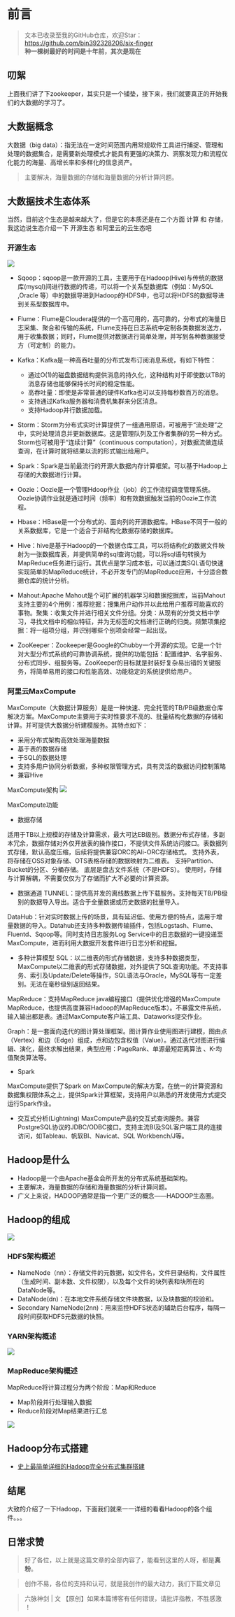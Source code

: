 # 前言
>文本已收录至我的GitHub仓库，欢迎Star：https://github.com/bin392328206/six-finger                             
> **种一棵树最好的时间是十年前，其次是现在**   
## 叨絮
上面我们讲了下zookeeper，其实只是一个铺垫，接下来，我们就要真正的开始我们的大数据的学习了。


## 大数据概念

大数据（big data）：指无法在一定时间范围内用常规软件工具进行捕捉、管理和处理的数据集合，是需要新处理模式才能具有更强的决策力、洞察发现力和流程优化能力的海量、高增长率和多样化的信息资产。

> 主要解决，海量数据的存储和海量数据的分析计算问题。


## 大数据技术生态体系

当然，目前这个生态是越来越大了，但是它的本质还是在二个方面 计算 和 存储，我这边说生态介绍一下 开源生态 和阿里云的云生态吧


### 开源生态

![](https://p9-juejin.byteimg.com/tos-cn-i-k3u1fbpfcp/5f63ebfc9e784f7690d0ed92f290e7bb~tplv-k3u1fbpfcp-watermark.image)

- Sqoop：sqoop是一款开源的工具，主要用于在Hadoop(Hive)与传统的数据库(mysql)间进行数据的传递，可以将一个关系型数据库（例如：MySQL ,Oracle 等）中的数据导进到Hadoop的HDFS中，也可以将HDFS的数据导进到关系型数据库中。

- Flume：Flume是Cloudera提供的一个高可用的，高可靠的，分布式的海量日志采集、聚合和传输的系统，Flume支持在日志系统中定制各类数据发送方，用于收集数据；同时，Flume提供对数据进行简单处理，并写到各种数据接受方（可定制）的能力。
- Kafka：Kafka是一种高吞吐量的分布式发布订阅消息系统，有如下特性：
	- 通过O(1)的磁盘数据结构提供消息的持久化，这种结构对于即使数以TB的消息存储也能够保持长时间的稳定性能。
    - 高吞吐量：即使是非常普通的硬件Kafka也可以支持每秒数百万的消息。
    - 支持通过Kafka服务器和消费机集群来分区消息。
    - 支持Hadoop并行数据加载。
- Storm：Storm为分布式实时计算提供了一组通用原语，可被用于“流处理”之中，实时处理消息并更新数据库。这是管理队列及工作者集群的另一种方式。Storm也可被用于“连续计算”（continuous computation），对数据流做连续查询，在计算时就将结果以流的形式输出给用户。
- Spark：Spark是当前最流行的开源大数据内存计算框架。可以基于Hadoop上存储的大数据进行计算。
- Oozie：Oozie是一个管理Hdoop作业（job）的工作流程调度管理系统。Oozie协调作业就是通过时间（频率）和有效数据触发当前的Oozie工作流程。
- Hbase：HBase是一个分布式的、面向列的开源数据库。HBase不同于一般的关系数据库，它是一个适合于非结构化数据存储的数据库。
- Hive：hive是基于Hadoop的一个数据仓库工具，可以将结构化的数据文件映射为一张数据库表，并提供简单的sql查询功能，可以将sql语句转换为MapReduce任务进行运行。其优点是学习成本低，可以通过类SQL语句快速实现简单的MapReduce统计，不必开发专门的MapReduce应用，十分适合数据仓库的统计分析。
- Mahout:Apache Mahout是个可扩展的机器学习和数据挖掘库，当前Mahout支持主要的4个用例：推荐挖掘：搜集用户动作并以此给用户推荐可能喜欢的事物。聚集：收集文件并进行相关文件分组。分类：从现有的分类文档中学习，寻找文档中的相似特征，并为无标签的文档进行正确的归类。频繁项集挖掘：将一组项分组，并识别哪些个别项会经常一起出现。
- ZooKeeper：Zookeeper是Google的Chubby一个开源的实现。它是一个针对大型分布式系统的可靠协调系统，提供的功能包括：配置维护、名字服务、分布式同步、组服务等。ZooKeeper的目标就是封装好复杂易出错的关键服务，将简单易用的接口和性能高效、功能稳定的系统提供给用户。

### 阿里云MaxCompute

MaxCompute（大数据计算服务）是是一种快速、完全托管的TB/PB级数据仓库解决方案。MaxCompute主要用于实时性要求不高的、批量结构化数据的存储和计算。并可提供大数据分析建模服务。其特点如下： 
- 采用分布式架构高效处理海量数据
- 基于表的数据存储
- 于SQL的数据处理
- 支持多用户协同分析数据，多种权限管理方式，具有灵活的数据访问控制策略
- 兼容Hive

MaxCompute架构
![](https://p6-juejin.byteimg.com/tos-cn-i-k3u1fbpfcp/521857b4c5af453e8967446f719eee2c~tplv-k3u1fbpfcp-watermark.image)


MaxCompute功能

- 数据存储

适用于TB以上规模的存储及计算需求，最大可达EB级别。数据分布式存储，多副本冗余，数据存储对外仅开放表的操作接口，不提供文件系统访问接口。表数据列式存储，默认高度压缩，后续将提供兼容ORC的Ali-ORC存储格式。
支持外表，将存储在OSS对象存储、OTS表格存储的数据映射为二维表。
支持Partition、Bucket的分区、分桶存储。
底层是盘古文件系统（不是HDFS）。
使用时，存储与计算解耦，不需要仅仅为了存储而扩大不必要的计算资源。


- 数据通道
TUNNEL：提供高并发的离线数据上传下载服务。支持每天TB/PB级别的数据导入导出。适合于全量数据或历史数据的批量导入。

DataHub：针对实时数据上传的场景，具有延迟低、使用方便的特点，适用于增量数据的导入。Datahub还支持多种数据传输插件，包括Logstash、Flume、Fluentd、Sqoop等。同时支持日志服务Log Service中的日志数据的一键投递至MaxCompute，进而利用大数据开发套件进行日志分析和挖掘。

- 多种计算模型
SQL：以二维表的形式存储数据，支持多种数据类型，MaxCompute以二维表的形式存储数据，对外提供了SQL查询功能。不支持事务、索引及Update/Delete等操作，SQL语法与Oracle，MySQL等有一定差别。无法在毫秒级别返回结果。

MapReduce：支持MapReduce java编程接口（提供优化增强的MaxCompute MapReduce，也提供高度兼容Hadoop的MapReduce版本）。不暴露文件系统，输入输出都是表。通过MaxCompute客户端工具、Dataworks提交作业。

Graph：是一套面向迭代的图计算处理框架。图计算作业使用图进行建模，图由点（Vertex）和边（Edge）组成，点和边包含权值（Value）。通过迭代对图进行编辑、演化，最终求解出结果，典型应用：PageRank、单源最短距离算法 、K-均值聚类算法等。

- Spark

MaxCompute提供了Spark on MaxCompute的解决方案，在统一的计算资源和数据集权限体系之上，提供Spark计算框架，支持用户以熟悉的开发使用方式提交运行Spark作业。

- 交互式分析(Lightning)
MaxCompute产品的交互式查询服务。兼容PostgreSQL协议的JDBC/ODBC接口。支持主流BI及SQL客户端工具的连接访问，如Tableau、帆软BI、Navicat、SQL Workbench/J等。

##  Hadoop是什么

- Hadoop是一个由Apache基金会所开发的分布式系统基础架构。
- 主要解决，海量数据的存储和海量数据的分析计算问题。
- 广义上来说，HADOOP通常是指一个更广泛的概念——HADOOP生态圈。

## Hadoop的组成

![](https://p3-juejin.byteimg.com/tos-cn-i-k3u1fbpfcp/94def613dbab4f819ff61a0802b4a5d2~tplv-k3u1fbpfcp-watermark.image)


### HDFS架构概述

- NameNode（nn）：存储文件的元数据，如文件名，文件目录结构，文件属性（生成时间、副本数、文件权限），以及每个文件的块列表和块所在的DataNode等。
- DataNode(dn)：在本地文件系统存储文件块数据，以及块数据的校验和。
- Secondary NameNode(2nn)：用来监控HDFS状态的辅助后台程序，每隔一段时间获取HDFS元数据的快照。


### YARN架构概述
![](https://p6-juejin.byteimg.com/tos-cn-i-k3u1fbpfcp/0e22495656df4cb1b6bbf187dac7b733~tplv-k3u1fbpfcp-watermark.image)

### MapReduce架构概述

MapReduce将计算过程分为两个阶段：Map和Reduce

- Map阶段并行处理输入数据
- Reduce阶段对Map结果进行汇总

![](https://p3-juejin.byteimg.com/tos-cn-i-k3u1fbpfcp/2fe4c16a0a4b4ea3b04b80c2318513cb~tplv-k3u1fbpfcp-watermark.image)


## Hadoop分布式搭建

- [史上最简单详细的Hadoop完全分布式集群搭建](https://blog.csdn.net/superman404/article/details/83591324)


## 结尾
 大致的介绍了一下Hadoop，下面我们就来一一详细的看看Hadoop的各个组件。。。
## 日常求赞
> 好了各位，以上就是这篇文章的全部内容了，能看到这里的人呀，都是**真粉**。

> 创作不易，各位的支持和认可，就是我创作的最大动力，我们下篇文章见

>六脉神剑 | 文 【原创】如果本篇博客有任何错误，请批评指教，不胜感激 ！